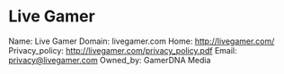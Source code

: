 
# Live Gamer

Name: Live Gamer
Domain: livegamer.com
Home: http://livegamer.com/
Privacy_policy: http://livegamer.com/privacy_policy.pdf
Email: privacy@livegamer.com
Owned_by: GamerDNA Media
